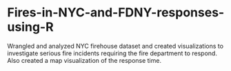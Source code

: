 # Fires-in-NYC-and-FDNY-responses-using-R
Wrangled and analyzed NYC firehouse dataset and created visualizations to investigate serious fire incidents requiring the fire department to respond. Also created a map visualization of the response time.
